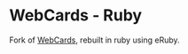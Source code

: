 # WebCards - Ruby

Fork of [WebCards](https://github.com/briancmcfarlane/WebCards), rebuilt in ruby using eRuby.